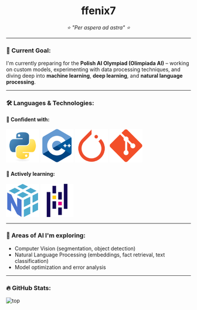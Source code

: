 <div id="header" align="center">
  <h1>ffenix7</h1>
</div>

<div align="center"><i>⭐ "Per aspera ad astra" ⭐</i></div>

---

### 🎯 Current Goal:

I'm currently preparing for the **Polish AI Olympiad (Olimpiada AI)** – working on custom models, experimenting with data processing techniques, and diving deep into **machine learning**, **deep learning**, and **natural language processing**.

---

### 🛠️ Languages & Technologies:

#### 💪 Confident with:

<div>
  <img src="https://github.com/devicons/devicon/blob/master/icons/python/python-original.svg" alt="Python" width="90">
  <img src="https://github.com/devicons/devicon/blob/master/icons/cplusplus/cplusplus-original.svg" alt="C++" width="90">
  <img src="https://github.com/devicons/devicon/blob/master/icons/pytorch/pytorch-original.svg" alt="PyTorch" width="90">
  <img src="https://github.com/devicons/devicon/blob/master/icons/git/git-original.svg" alt="Git" width="90">
</div>

#### 🧠 Actively learning:

<div>
  <img src="https://github.com/devicons/devicon/blob/master/icons/numpy/numpy-original.svg" alt="NumPy" width="90">
  <img src="https://github.com/devicons/devicon/blob/master/icons/pandas/pandas-original.svg" alt="Pandas" width="90">
</div>

---

### 🧠 Areas of AI I'm exploring:

- Computer Vision (segmentation, object detection)
- Natural Language Processing (embeddings, fact retrieval, text classification)
- Model optimization and error analysis

---

### 🔥 GitHub Stats:

<img src="https://github-readme-stats.vercel.app/api/top-langs/?username=ffenix7&theme=dark&show_icons=true&hide_border=true&layout=compact" alt="top" height="175" align="left">
